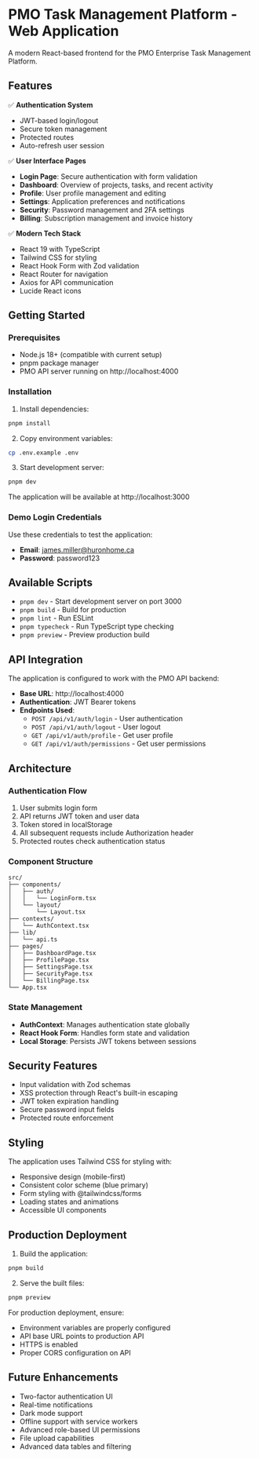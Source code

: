 # PMO Task Management Platform - Web Application

A modern React-based frontend for the PMO Enterprise Task Management Platform.

## Features

✅ **Authentication System**
- JWT-based login/logout
- Secure token management
- Protected routes
- Auto-refresh user session

✅ **User Interface Pages**
- **Login Page**: Secure authentication with form validation
- **Dashboard**: Overview of projects, tasks, and recent activity
- **Profile**: User profile management and editing
- **Settings**: Application preferences and notifications
- **Security**: Password management and 2FA settings
- **Billing**: Subscription management and invoice history

✅ **Modern Tech Stack**
- React 19 with TypeScript
- Tailwind CSS for styling
- React Hook Form with Zod validation
- React Router for navigation
- Axios for API communication
- Lucide React icons

## Getting Started

### Prerequisites

- Node.js 18+ (compatible with current setup)
- pnpm package manager
- PMO API server running on http://localhost:4000

### Installation

1. Install dependencies:
```bash
pnpm install
```

2. Copy environment variables:
```bash
cp .env.example .env
```

3. Start development server:
```bash
pnpm dev
```

The application will be available at http://localhost:3000

### Demo Login Credentials

Use these credentials to test the application:

- **Email**: james.miller@huronhome.ca
- **Password**: password123

## Available Scripts

- `pnpm dev` - Start development server on port 3000
- `pnpm build` - Build for production
- `pnpm lint` - Run ESLint
- `pnpm typecheck` - Run TypeScript type checking
- `pnpm preview` - Preview production build

## API Integration

The application is configured to work with the PMO API backend:

- **Base URL**: http://localhost:4000
- **Authentication**: JWT Bearer tokens
- **Endpoints Used**:
  - `POST /api/v1/auth/login` - User authentication
  - `POST /api/v1/auth/logout` - User logout
  - `GET /api/v1/auth/profile` - Get user profile
  - `GET /api/v1/auth/permissions` - Get user permissions

## Architecture

### Authentication Flow
1. User submits login form
2. API returns JWT token and user data
3. Token stored in localStorage
4. All subsequent requests include Authorization header
5. Protected routes check authentication status

### Component Structure
```
src/
├── components/
│   ├── auth/
│   │   └── LoginForm.tsx
│   └── layout/
│       └── Layout.tsx
├── contexts/
│   └── AuthContext.tsx
├── lib/
│   └── api.ts
├── pages/
│   ├── DashboardPage.tsx
│   ├── ProfilePage.tsx
│   ├── SettingsPage.tsx
│   ├── SecurityPage.tsx
│   └── BillingPage.tsx
└── App.tsx
```

### State Management
- **AuthContext**: Manages authentication state globally
- **React Hook Form**: Handles form state and validation
- **Local Storage**: Persists JWT tokens between sessions

## Security Features

- Input validation with Zod schemas
- XSS protection through React's built-in escaping
- JWT token expiration handling
- Secure password input fields
- Protected route enforcement

## Styling

The application uses Tailwind CSS for styling with:
- Responsive design (mobile-first)
- Consistent color scheme (blue primary)
- Form styling with @tailwindcss/forms
- Loading states and animations
- Accessible UI components

## Production Deployment

1. Build the application:
```bash
pnpm build
```

2. Serve the built files:
```bash
pnpm preview
```

For production deployment, ensure:
- Environment variables are properly configured
- API base URL points to production API
- HTTPS is enabled
- Proper CORS configuration on API

## Future Enhancements

- Two-factor authentication UI
- Real-time notifications
- Dark mode support
- Offline support with service workers
- Advanced role-based UI permissions
- File upload capabilities
- Advanced data tables and filtering
